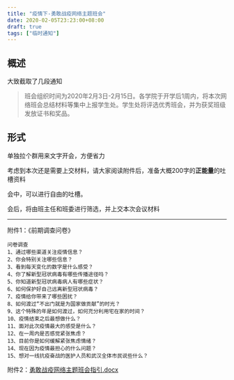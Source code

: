 ```yaml
---
title: "疫情下-勇敢战疫网络主题班会"
date: 2020-02-05T23:23:00+08:00
draft: true
tags: ["临时通知"]
---
```


## 概述

大致截取了几段通知

>班会组织时间为2020年2月3日-2月15日。各学院于开学后1周内，将本次网络班会总结材料等集中上报学生处。学生处将评选优秀班会，并为获奖班级发放证书和奖品。

## 形式

单独拉个群用来文字开会，方便省力

考虑到本次还是需要上交材料，请大家阅读附件后，准备大概200字的**正能量**的吐槽资料

会中，可以进行自由的吐槽。

会后，将由班主任和班委进行筛选，并上交本次会议材料


---

附件1：《前期调查问卷》


```
问卷调查
1、通过哪些渠道关注疫情信息？
2、你会特别关注哪些信息？
3、看到每天变化的数字是什么感受？
4、你了解新型冠状病毒有哪些传播途径吗？
5、你知道新型冠状病毒病人有哪些症状？
6、如何保护好自己远离新型冠状病毒？
7、疫情给你带来了哪些困扰？
8、如何渡过“不出门就是为国家做贡献”的时光？
9、这个特殊的年是如何渡过，如何充分利用宅在家的时间？
10、疫情结束之后最想做什么？
11、面对此次疫情最大的感受是什么？
12、在一周内是否感觉紧张焦虑？
13、目前你是如何缓解紧张焦虑情绪？
14、现在因为疫情最担心的什么问题？
15、想对一线抗疫奋战的医护人员和武汉全体市民说些什么？
```

附件2：[勇敢战疫网络主题班会指引.docx](../../新冠/勇敢战疫网络主题班会指引.docx)